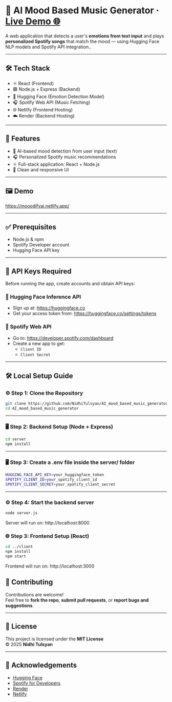 # 🎵 AI Mood Based Music Generator · [Live Demo 🌐](https://mooodifyai.netlify.app/)

A web application that detects a user's **emotions from text input** and plays **personalized Spotify songs** that match the mood — using Hugging Face NLP models and Spotify API integration..

---

## 🛠️ Tech Stack

- ⚛️ React (Frontend)
- 🟩 Node.js + Express (Backend)
- 🤗 Hugging Face (Emotion Detection Model)
- 🎧 Spotify Web API (Music Fetching)
- 🌐 Netlify (Frontend Hosting)
- ☁️ Render (Backend Hosting)

---

## 🌟 Features

- 🤖 AI-based mood detection from user input (text)
- 🎧 Personalized Spotify music recommendations
- ⚛️ Full-stack application: React + Node.js
- 🎨 Clean and responsive UI

---

## 🖼️ Demo

https://mooodifyai.netlify.app/

---

## ✅ Prerequisites

- Node.js & npm
- Spotify Developer account
- Hugging Face API key

---

## 🔑 API Keys Required

Before running the app, create accounts and obtain API keys:

### 🔹 Hugging Face Inference API
- Sign up at: https://huggingface.co
- Get your access token from: https://huggingface.co/settings/tokens

### 🔹 Spotify Web API
- Go to: https://developer.spotify.com/dashboard
- Create a new app to get:
  - `Client ID`
  - `Client Secret`

---

## 🛠️ Local Setup Guide

### ⚙️ Step 1: Clone the Repository

```bash
git clone https://github.com/NidhiTulsyan/AI_mood_based_music_generator.git
cd AI_mood_based_music_generator
```
----
### 🖥️ Step 2: Backend Setup (Node + Express)

```bash
cd server
npm install

```
----
### 🖥️ Step 3: Create a .env file inside the server/ folder

```bash
HUGGING_FACE_API_KEY=your_huggingface_token
SPOTIFY_CLIENT_ID=your_spotify_client_id
SPOTIFY_CLIENT_SECRET=your_spotify_client_secret

```
---
### ⚙️ Step 4: Start the backend server

```bash
node server.js
```

Server will run on: http://localhost:8000


### 🌐 Step 3: Frontend Setup (React)

```bash
cd ../client
npm install
npm start
```

Frontend will run on: http://localhost:3000

## 🤝 Contributing

Contributions are welcome!  
Feel free to **fork the repo**, **submit pull requests**, or **report bugs and suggestions**.

---

## 📃 License

This project is licensed under the **MIT License**  
© 2025 **Nidhi Tulsyan**

---

## 🙌 Acknowledgements

- [Hugging Face](https://huggingface.co/)
- [Spotify for Developers](https://developer.spotify.com/)
- [Render](https://render.com/)
- [Netlify](https://www.netlify.com/)
